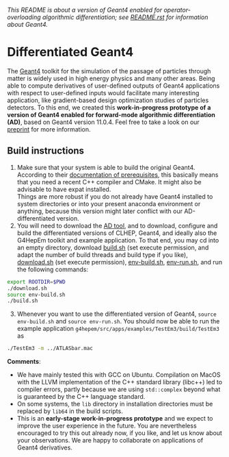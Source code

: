 *This README is about a version of Geant4 enabled for operator-overloading
algorithmic differentiation; see [README.rst](README.rst) for information 
about Geant4.*

# Differentiated Geant4

The [Geant4](https://geant4.web.cern.ch/) toolkit for the simulation of the passage
of particles through matter is widely used in high energy physics and many other 
areas. Being able to compute derivatives of user-defined outputs of Geant4 applications 
with respect to user-defined inputs would facilitate many interesting application, like
gradient-based design optimization studies of particles detectors. To this end, we created
this **work-in-progress prototype of a version of Geant4 enabled for forward-mode algorithmic differentiation (AD)**, based on Geant4 version 11.0.4. Feel free to take a look on our [preprint](https://arxiv.org/abs/2407.02966) for more information.

## Build instructions
1. Make sure that your system is able to build the original Geant4. According to their [documentation of prerequisites](https://geant4-userdoc.web.cern.ch/UsersGuides/InstallationGuide/html/gettingstarted.html), this basically means that you need a recent C++ compiler and CMake. It might also be advisable to have expat installed.  
  Things are more robust if you do not already have Geant4 installed to system directories or into your present anaconda environment or anything, because this version might later conflict with our AD-differentiated version.
2. You will need to download the [AD tool](https://gitlab.rhrk.uni-kl.de/aehle/easyAD), and to download, configure and build the differentiated versions of CLHEP, Geant4, and ideally also the G4HepEm toolkit and example application. To that end, you may cd into an empty directory, download [build.sh](setup/build.sh) (set execute permission, and adapt the number of build threads and build type if you like), [download.sh](setup/download.sh) (set execute permission), [env-build.sh](setup/env-build.sh), [env-run.sh](setup/env-run.sh), and run the following commands:
```bash
export ROOTDIR=$PWD
./download.sh
source env-build.sh
./build.sh
```
3. Whenever you want to use the differentiated version of Geant4, `source env-build.sh` and `source env-run.sh`. You should now be able to run the example application `g4hepem/src/apps/examples/TestEm3/build/TestEm3` as
```bash
./TestEm3 -m ../ATLASbar.mac
```

**Comments**:
- We have mainly tested this with GCC on Ubuntu. Compilation on MacOS with the LLVM implementation of the C++ standard library (libc++) led to compiler errors, partly because we are using `std::complex` beyond what is guaranteed by the C++ language standard. 
- On some systems, the `lib` directory in installation directories must be replaced by `lib64` in the build scripts.
- This is an **early-stage work-in-progress prototype** and we expect to improve the user experience in the future. You are nevertheless encouraged to try this out already now, if you like, and let us know about your observations. We are happy to collaborate on applications of Geant4 derivatives.

